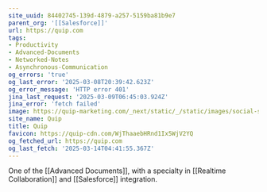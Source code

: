 ```yaml
---
site_uuid: 84402745-139d-4879-a257-5159ba81b9e7
parent_org: '[[Salesforce]]'
url: https://quip.com
tags:
- Productivity
- Advanced-Documents
- Networked-Notes
- Asynchronous-Communication
og_errors: 'true'
og_last_error: '2025-03-08T20:39:42.623Z'
og_error_message: 'HTTP error 401'
jina_last_request: '2025-03-09T06:45:03.924Z'
jina_error: 'fetch failed'
image: https://quip-marketing.com/_next/static/_/static/images/social-share-quip.6fbc4455618f010b057181f0fb13fd87.png
site_name: Quip
title: Quip
favicon: https://quip-cdn.com/WjThaaebHRnd1Ix5WjV2YQ
og_fetched_url: https://quip.com
og_last_fetch: '2025-03-14T04:41:55.367Z'
---
```



One of the [[Advanced Documents]], with a specialty in [[Realtime Collaboration]] and [[Salesforce]] integration.  

